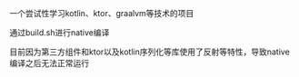 一个尝试性学习kotlin、ktor、graalvm等技术的项目

通过build.sh进行native编译

目前因为第三方组件和ktor以及kotlin序列化等库使用了反射等特性，导致native编译之后无法正常运行